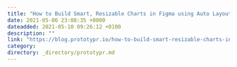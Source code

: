 ```yaml
---
title: "How to Build Smart, Resizable Charts in Figma using Auto Layout"
date: 2021-05-06 23:08:35 +0000
dateadded: 2021-05-10 09:26:12 +0100
description: ""
link: "https://blog.prototypr.io/how-to-build-smart-resizable-charts-in-figma-using-auto-layout-6d55b7c726c7?source=rss----eb297ea1161a---4"
category:
directory: _directory/prototypr.md
---
```

